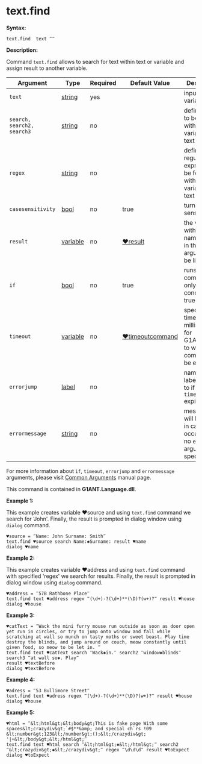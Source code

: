 # text.find

**Syntax:**

```G1ANT
text.find  text ‴‴
 ```
 
**Description:**


Command `text.find` allows to search for text within text or variable and assign result to another variable.

| Argument | Type | Required | Default Value | Description |
| -------- | ---- | -------- | ------------- | ----------- |
|`text`| [string](https://github.com/G1ANT-Robot/G1ANT.Manual/blob/master/G1ANT-Language/Structures/bool.md)  | yes| |inputs text or variable|
|`search, search2, search3`| [string](https://github.com/G1ANT-Robot/G1ANT.Manual/blob/master/G1ANT-Language/Structures/bool.md)  | no |  |defines text to be found within variable or text|
|`regex`| [string](https://github.com/G1ANT-Robot/G1ANT.Manual/blob/master/G1ANT-Language/Structures/bool.md)  | no |  |defines regular expression to be found within variable or text|
|`casesensitivity`| [bool](https://github.com/G1ANT-Robot/G1ANT.Manual/blob/master/G1ANT-Language/Structures/bool.md)  | no | true | turns on case sensitivity |
|`result`| [variable](https://github.com/G1ANT-Robot/G1ANT.Manual/blob/master/G1ANT-Language/Special-Characters/variable.md)  | no |  [♥result](https://github.com/G1ANT-Robot/G1ANT.Manual/blob/master/G1ANT-Language/Common-Arguments.md)  | the variable with the name passed in the result argument will be list type |
|`if`| [bool](https://github.com/G1ANT-Robot/G1ANT.Manual/blob/master/G1ANT-Language/Structures/bool.md) | no | true | runs the command only if condition is true |
|`timeout`| [variable](https://github.com/G1ANT-Robot/G1ANT.Manual/blob/master/G1ANT-Language/Special-Characters/variable.md) | no | [♥timeoutcommand](https://github.com/G1ANT-Robot/G1ANT.Manual/blob/master/G1ANT-Language/Variables/Special-Variables.md)  | specifies time in milliseconds for G1ANT.Robot to wait for the command to be executed |
|`errorjump` | [label](https://github.com/G1ANT-Robot/G1ANT.Manual/blob/master/G1ANT-Language/Structures/bool.md) | no | | name of the label to jump to if given `timeout` expires |
|`errormessage`| [string](https://github.com/G1ANT-Robot/G1ANT.Manual/blob/master/G1ANT-Language/Structures/bool.md) | no |  | message that will be shown in case error occurs and no `errorjump` argument is specified |

For more information about `if`, `timeout`, `errorjump` and `errormessage` arguments, please visit [Common Arguments](https://github.com/G1ANT-Robot/G1ANT.Manual/blob/master/G1ANT-Language/Common-Arguments.md)  manual page.

This command is contained in **G1ANT.Language.dll**.

**Example 1:**

This example creates variable ♥source and using `text.find` command we search for 'John'. Finally, the result is prompted in dialog window using `dialog` command.

```G1ANT
♥source = ‴Name: John Surname: Smith‴
text.find ♥source search Name:✱Surname: result ♥name
dialog ♥name
```

 

**Example 2:**

This example creates variable ♥address and using `text.find` command with specified 'regex' we search for results. Finally, the result is prompted in dialog window using `dialog` command.

```G1ANT
♥address = ‴57B Rathbone Place‴
text.find text ♥address regex ‴(\d+)-?(\d+)**(\D)?(w+)?‴ result ♥house
dialog ♥house
```

 

**Example 3:**

```G1ANT
♥catText = ‴Wack the mini furry mouse run outside as soon as door open yet run in circles, or try to jump onto window and fall while scratching at wall so munch on tasty moths or sweet beast. Play time destroy the blinds, and jump around on couch, meow constantly until given food, so meow to be let in. ‴
text.find text ♥catText search ‴Wack✱in.‴ search2 ‴window✱blinds‴ search3 ‴at wall so✱. Play‴ 
result ♥textBefore
dialog ♥textBefore
```

 

**Example 4:**

```G1ANT
♥adress = ‴53 Bullimore Street‴
text.find text ♥adress regex ‴(\d+)-?(\d+)**(\D)?(w+)?‴ result ♥house
dialog ♥house
```

 

**Example 5:**

```G1ANT
♥html = ‴&lt;html&gt;&lt;body&gt;This is fake page With some spaces&lt;crazydiv&gt;`#$**&amp; and special ch`rs !09 &lt;number&gt;123&lt;/number&gt;();&lt;/crazydiv&gt; '|+&lt;/body&gt;&lt;/html&gt;‴
text.find text ♥html search ‴&lt;html&gt;✱&lt;/html&gt;‴ search2 ‴&lt;crazydiv&gt;✱&lt;/crazydiv&gt;‴ regex ‴\d\d\d‴ result ♥toExpect
dialog ♥toExpect 
```


